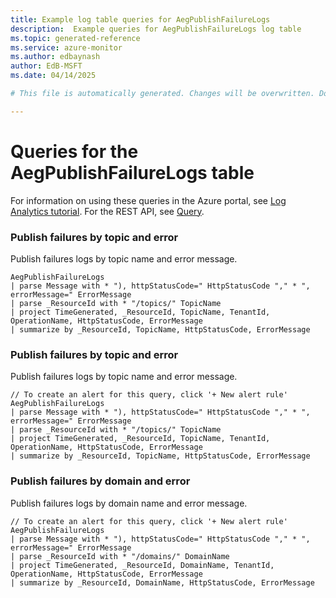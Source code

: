 ```yaml
---
title: Example log table queries for AegPublishFailureLogs
description:  Example queries for AegPublishFailureLogs log table
ms.topic: generated-reference
ms.service: azure-monitor
ms.author: edbaynash
author: EdB-MSFT
ms.date: 04/14/2025

# This file is automatically generated. Changes will be overwritten. Do not change this file directly. 

---
```


# Queries for the AegPublishFailureLogs table

For information on using these queries in the Azure portal, see [Log Analytics tutorial](/azure/azure-monitor/logs/log-analytics-tutorial). For the REST API, see [Query](/azure/azure-monitor/logs/api/overview).


### Publish failures by topic and error  


Publish failures logs by topic name and error message.  

```query
AegPublishFailureLogs 
| parse Message with * "), httpStatusCode=" HttpStatusCode "," * ", errorMessage=" ErrorMessage 
| parse _ResourceId with * "/topics/" TopicName 
| project TimeGenerated, _ResourceId, TopicName, TenantId, OperationName, HttpStatusCode, ErrorMessage
| summarize by _ResourceId, TopicName, HttpStatusCode, ErrorMessage
```



### Publish failures by topic and error  


Publish failures logs by topic name and error message.  

```query
// To create an alert for this query, click '+ New alert rule'
AegPublishFailureLogs 
| parse Message with * "), httpStatusCode=" HttpStatusCode "," * ", errorMessage=" ErrorMessage 
| parse _ResourceId with * "/topics/" TopicName 
| project TimeGenerated, _ResourceId, TopicName, TenantId, OperationName, HttpStatusCode, ErrorMessage
| summarize by _ResourceId, TopicName, HttpStatusCode, ErrorMessage
```



### Publish failures by domain and error  


Publish failures logs by domain name and error message.  

```query
// To create an alert for this query, click '+ New alert rule'
AegPublishFailureLogs 
| parse Message with * "), httpStatusCode=" HttpStatusCode "," * ", errorMessage=" ErrorMessage 
| parse _ResourceId with * "/domains/" DomainName
| project TimeGenerated, _ResourceId, DomainName, TenantId, OperationName, HttpStatusCode, ErrorMessage
| summarize by _ResourceId, DomainName, HttpStatusCode, ErrorMessage
```

